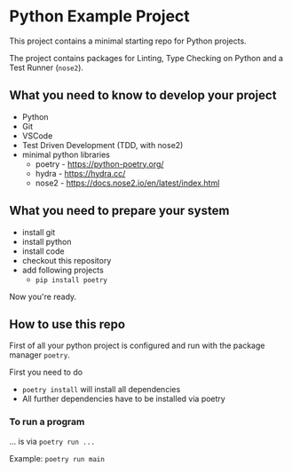 # Python Example Project

This project contains a minimal starting repo for Python projects.

The project contains packages for Linting, Type Checking on Python
and a Test Runner (`nose2`).

## What you need to know to develop your project

- Python
- Git
- VSCode
- Test Driven Development (TDD, with nose2)
- minimal python libraries
  - poetry - https://python-poetry.org/
  - hydra - https://hydra.cc/
  - nose2 - https://docs.nose2.io/en/latest/index.html

## What you need to prepare your system

- install git
- install python
- install code
- checkout this repository
- add following projects
  - `pip install poetry`

Now you're ready.

## How to use this repo

First of all your python project is configured and run with the package manager `poetry`.

First you need to do

- `poetry install` will install all dependencies
- All further dependencies have to be installed via poetry

### To run a program

... is via `poetry run ...`

Example: `poetry run main`